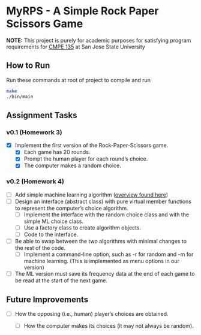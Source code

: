 # MyRPS - A Simple Rock Paper Scissors Game
**NOTE:** This project is purely for academic purposes for satisfying program requirements for [CMPE 135](http://www.cs.sjsu.edu/~mak/CMPE135/index.html) at San Jose State University  

## How to Run
Run these commands at root of project to compile and run
```bash
make
./bin/main
```


## Assignment Tasks
### v0.1 (Homework 3)
- [x] Implement the first version of the Rock-Paper-Scissors game.
  - [x] Each game has 20 rounds.
  - [x] Prompt the human player for each round’s choice.
  - [x] The computer makes a random choice.  

### v0.2 (Homework 4)
- [ ] Add simple machine learning algorithm ([overview found here](https://github.com/drofp/MyRPS/wiki#simple-machine-learning-algorithm-overview))
- [ ] Design an interface (abstract class) with pure virtual member functions to represent the computer’s choice algorithm.
  - [ ] Implement the interface with the random choice class and with the simple ML choice class.
  - [ ] Use a factory class to create algorithm objects.
  - [ ] Code to the interface.
- [ ] Be able to swap between the two algorithms with minimal changes to the rest of the code.
  - [ ] Implement a command-line option, such as -r for random and -m for machine learning. (This is implemented as menu options in our version)
- [ ] The ML version must save its frequency data at the end of each game to be read at the start of the next game.

## Future Improvements
- [ ] How the opposing (i.e., human) player’s choices are obtained.
  - [ ] How the computer makes its choices (it may not always be random).

